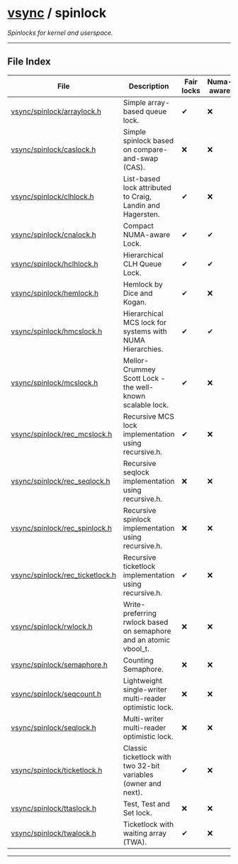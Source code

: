 #  [vsync](../README.md) / spinlock
_Spinlocks for kernel and userspace._ 

---
## File Index


| File|Description|Fair locks|Numa-aware|Reentrant|
| --- | --- | --- | --- | --- |
| [vsync/spinlock/arraylock.h](arraylock.h.md)|Simple array-based queue lock. | &#x2714; | &#x274C; | &#x274C; |
| [vsync/spinlock/caslock.h](caslock.h.md)|Simple spinlock based on compare-and-swap (CAS). | &#x274C; | &#x274C; | &#x274C; |
| [vsync/spinlock/clhlock.h](clhlock.h.md)|List-based lock attributed to Craig, Landin and Hagersten. | &#x2714; | &#x274C; | &#x274C; |
| [vsync/spinlock/cnalock.h](cnalock.h.md)|Compact NUMA-aware Lock. | &#x2714; | &#x2714; | &#x274C; |
| [vsync/spinlock/hclhlock.h](hclhlock.h.md)|Hierarchical CLH Queue Lock. | &#x2714; | &#x2714; | &#x274C; |
| [vsync/spinlock/hemlock.h](hemlock.h.md)|Hemlock by Dice and Kogan. | &#x2714; | &#x274C; | &#x274C; |
| [vsync/spinlock/hmcslock.h](hmcslock.h.md)|Hierarchical MCS lock for systems with NUMA Hierarchies. | &#x2714; | &#x2714; | &#x274C; |
| [vsync/spinlock/mcslock.h](mcslock.h.md)|Mellor-Crummey Scott Lock - the well-known scalable lock. | &#x2714; | &#x274C; | &#x274C; |
| [vsync/spinlock/rec_mcslock.h](rec_mcslock.h.md)|Recursive MCS lock implementation using recursive.h. | &#x2714; | &#x274C; | &#x274C; |
| [vsync/spinlock/rec_seqlock.h](rec_seqlock.h.md)|Recursive seqlock implementation using recursive.h. | &#x274C; | &#x274C; | &#x2714; |
| [vsync/spinlock/rec_spinlock.h](rec_spinlock.h.md)|Recursive spinlock implementation using recursive.h. | &#x274C; | &#x274C; | &#x2714; |
| [vsync/spinlock/rec_ticketlock.h](rec_ticketlock.h.md)|Recursive ticketlock implementation using recursive.h. | &#x2714; | &#x274C; | &#x2714; |
| [vsync/spinlock/rwlock.h](rwlock.h.md)|Write-preferring rwlock based on semaphore and an atomic vbool_t. | &#x274C; | &#x274C; | &#x274C; |
| [vsync/spinlock/semaphore.h](semaphore.h.md)|Counting Semaphore. | &#x274C; | &#x274C; | &#x274C; |
| [vsync/spinlock/seqcount.h](seqcount.h.md)|Lightweight single-writer multi-reader optimistic lock. | &#x274C; | &#x274C; | &#x274C; |
| [vsync/spinlock/seqlock.h](seqlock.h.md)|Multi-writer multi-reader optimistic lock. | &#x274C; | &#x274C; | &#x274C; |
| [vsync/spinlock/ticketlock.h](ticketlock.h.md)|Classic ticketlock with two 32-bit variables (owner and next). | &#x2714; | &#x274C; | &#x274C; |
| [vsync/spinlock/ttaslock.h](ttaslock.h.md)|Test, Test and Set lock. | &#x274C; | &#x274C; | &#x274C; |
| [vsync/spinlock/twalock.h](twalock.h.md)|Ticketlock with waiting array (TWA). | &#x2714; | &#x274C; | &#x274C; |


---
